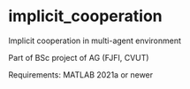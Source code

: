 # implicit_cooperation

Implicit cooperation in multi-agent environment

Part of BSc project of AG (FJFI, CVUT)

Requirements: MATLAB 2021a or newer

